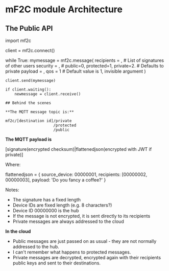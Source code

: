 # mF2C module Architecture

## The Public API

import mf2c

client = mf2c.connect()

while True:
	mymessage = mf2c.message(
		recipients = <list>, 	# List of signatures of other users
		security = <int>, 		# public=0, protected=1, private=2.
								# Defaults to private
		payload = <str>,
		qos = 1					# Default value is 1, invisible argument
	)

	client.send(mymessage)

	if client.waiting():
		newmessage = client.receive()
		
	## Behind the scenes

	**The MQTT message topic is:**

	mf2c/[destination id]/private
						 /protected
						 /public

**The MQTT payload is**

[signature(encrypted checksum)|flattenedjson(encrypted with JWT if private)]

Where:

flattenedjson = {
	source_device: 00000001,
	recipients: [00000002, 00000003],
	payload: 'Do you fancy a coffee?'
}

Notes:
- The signature has a fixed length
- Device IDs are fixed length (e.g. 8 characters?)
- Device ID 00000000 is the hub
- If the message is not encrypted, it is sent directly to its recipients
- Private messages are always addressed to the cloud

**In the cloud**

- Public messages are just passed on as usual - they are not normally addressed to the hub.
- I can't remember what happens to protected messages.
- Private messages are decrypted, encrypted again with their recipients public keys and sent to their destinations.